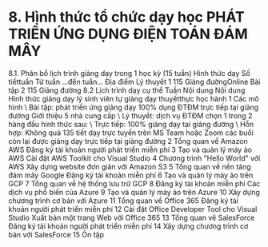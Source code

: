 # 8. Hình thức tổ chức dạy học PHÁT TRIỂN ỨNG DỤNG ĐIỆN TOÁN ĐÁM MÂY
8.1. Phân bổ lịch trình giảng dạy trong 1 học kỳ (15 tuần) Hình thức dạy Số tiếttuần Từ tuần ...đến tuần... Địa điểm Lý thuyết 1 115 Giảng đườngOnline Bài tập 2 115 Giảng đường 8.2 Lịch trình dạy cụ thể Tuần Nội dung Nội dung Hình thức giảng dạy lý sinh viên tự giảng dạy thuyếtthực học hành 1 Các mô hình \ Bài tập: phát triển ứng giảng dạy 100% dụng ĐTĐM trực tiếp tại giảng đường Giới thiệu 5 nhà cung cấp \ Lý thuyết: dịch vụ ĐTĐM chọn 1 trong 2 hàng đầu hình thức sau: \ Trực tiếp: 100% giảng dạy tại giảng đường \ Hỗn hợp: Không quá 135 tiết dạy trực tuyến trên MS Team hoặc Zoom các buổi còn lại được giảng dạy trực tiếp tại giảng đường 2 Tổng quan về Amazon AWS Đăng ký tài khoản người phát triển miễn phí 3 Tạo và quản lý máy ảo AWS Cài đặt AWS Toolkit cho Visual Studio 4 Chương trình "Hello World" với AWS Xây dựng website đơn giản với Amazon S3 5 Tổng quan về nền tảng đám mây Google Đăng ký tài khoản miễn phí 6 Tạo và quản lý máy ảo trên GCP 7 Tổng quan về hệ thống lưu trữ GCP 8 Đăng ký tài khoản miễn phí Các dịch vụ phổ biến của Azure 9 Tạo và quản lý máy ảo trên Azure 10 Xây dựng chương trình cơ bản với Azure 11 Tổng quan về Office 365 Đăng ký tài khoản người phát triển miễn phí 12 Cài đặt Office Developer Tool cho Visual Studio Xuất bản một trang Web với Office 365 13 Tổng quan về SalesForce Đăng ký tài khoản người phát triển miễn phí 14 Xây dựng chương trình cơ bản với SalesForce 15 Ôn tập
